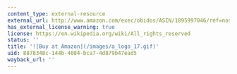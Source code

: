 ```yaml
---
content_type: external-resource
external_url: http://www.amazon.com/exec/obidos/ASIN/1895997046/ref=nosim/mitopencourse-20
has_external_license_warning: true
license: https://en.wikipedia.org/wiki/All_rights_reserved
status: ''
title: '![Buy at Amazon](/images/a_logo_17.gif)'
uid: 8878348c-144b-4084-bca7-4d879b47ead5
wayback_url: ''
---
```

